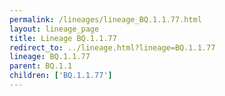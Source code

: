 ```yaml
---
permalink: /lineages/lineage_BQ.1.1.77.html
layout: lineage_page
title: Lineage BQ.1.1.77
redirect_to: ../lineage.html?lineage=BQ.1.1.77
lineage: BQ.1.1.77
parent: BQ.1.1
children: ['BQ.1.1.77']
---
```

